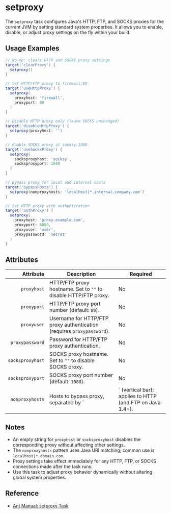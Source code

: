 # setproxy

The `setproxy` task configures Java's HTTP, FTP, and SOCKS proxies for the current JVM by setting standard system properties. It allows you to enable, disable, or adjust proxy settings on the fly within your build.

## Usage Examples

```groovy
// No-op: clears HTTP and SOCKS proxy settings
target('clearProxy') {
  setproxy()
}

// Set HTTP/FTP proxy to firewall:80
target('useHttpProxy') {
  setproxy(
    proxyhost: 'firewall',
    proxyport: 80
  )
}

// Disable HTTP proxy only (leave SOCKS unchanged)
target('disableHttpProxy') {
  setproxy(proxyhost: '')
}

// Enable SOCKS proxy at socksy:1080
target('useSocksProxy') {
  setproxy(
    socksproxyhost: 'socksy',
    socksproxyport: 1080
  )
}

// Bypass proxy for local and internal hosts
target('bypassHosts') {
  setproxy(nonproxyhosts: 'localhost|*.internal.company.com')
}

// Set HTTP proxy with authentication
target('authProxy') {
  setproxy(
    proxyhost: 'proxy.example.com',
    proxyport: 8080,
    proxyuser: 'user',
    proxypassword: 'secret'
  )
}
```

## Attributes

|        Attribute | Description                                                            | Required                                                  |
|-----------------:|------------------------------------------------------------------------|-----------------------------------------------------------|
|      `proxyhost` | HTTP/FTP proxy hostname. Set to `""` to disable HTTP/FTP proxy.        | No                                                        |
|      `proxyport` | HTTP/FTP proxy port number (default: `80`).                            | No                                                        |
|      `proxyuser` | Username for HTTP/FTP proxy authentication (requires `proxypassword`). | No                                                        |
|  `proxypassword` | Password for HTTP/FTP proxy authentication.                            | No                                                        |
| `socksproxyhost` | SOCKS proxy hostname. Set to `""` to disable SOCKS proxy.              | No                                                        |
| `socksproxyport` | SOCKS proxy port number (default: `1080`).                             | No                                                        |
|  `nonproxyhosts` | Hosts to bypass proxy, separated by `                                  | ` (vertical bar); applies to HTTP (and FTP on Java 1.4+). | No       |

## Notes

- An empty string for `proxyhost` or `socksproxyhost` disables the corresponding proxy without affecting other settings.
- The `nonproxyhosts` pattern uses Java URI matching; common use is `localhost|*.domain.com`.
- Proxy settings take effect immediately for any HTTP, FTP, or SOCKS connections made after the task runs.
- Use this task to adjust proxy behavior dynamically without altering global system properties.

## Reference

- [Ant Manual: setproxy Task](https://ant.apache.org/manual/Tasks/setproxy.html)
